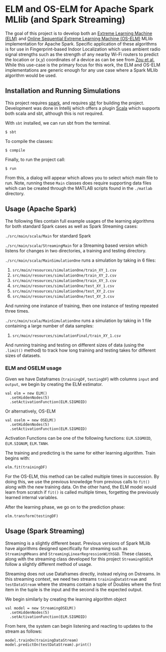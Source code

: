 # ELM and OS-ELM for Apache Spark MLlib (and Spark Streaming)

The goal of this project is to develop both an 
[Extreme Learning Machine (ELM)](https://ieeexplore.ieee.org/document/1380068) and 
[Online Sequential Extreme Learning Machine (OS-ELM)](https://ieeexplore.ieee.org/document/4012031) 
MLlib implementation for Apache Spark. Specific application of these algorithms is for use in 
Fingerprint-based Indoor Localization which uses ambient radio signal strengths such as the 
strength of any nearby Wi-Fi routers to predict the location or (x,y) coordinates of a device as 
can be see from [Zou et al.](https://www.ncbi.nlm.nih.gov/pubmed/25599427) While this use-case is 
the primary focus for this work, the ELM and OS-ELM implementations are generic enough for any use 
case where a Spark MLlib algorithm would be used.

## Installation and Running Simulations

This project requires [spark](https://spark.apache.org/downloads.html), and requires [sbt](https://www.scala-sbt.org/1.x/docs/Setup.html) for building the project.
Development was done in Intellij which offers a plugin [Scala](https://confluence.jetbrains.com/display/SCA/Scala+Plugin+for+IntelliJ+IDEA) which supports both scala and sbt, although this is not required.

With `sbt` installed, we can run sbt from the terminal.

```
$ sbt
```

To compile the classes:

```
$ compile
```

Finally, to run the project call:

```
$ run
```

From this, a dialog will appear which allows you to select which main file to run. Note, running 
these `Main` classes does require supporting data files which can be created through the MATLAB 
scripts found in the `./matlab` directory.

## Usage (Apache Spark)

The following files contain full example usages of the learning algorithms for both standard Spark 
cases as well as Spark Streaming cases: 

`./src/main/scala/Main` for standard Spark

`./src/main/scala/StreamingMain` for a Streaming based version which listens for changes in two 
directories, a training and testing directory.

`./src/main/scala/MainSimulationOne` runs a simulation by taking in 6 files: 

1. `src/main/resources/simulationOne/train_XY_1.csv`
2. `src/main/resources/simulationOne/train_XY_2.csv`
3. `src/main/resources/simulationOne/train_XY_3.csv`
4. `src/main/resources/simulationOne/test_XY_1.csv`
5. `src/main/resources/simulationOne/test_XY_2.csv`
6. `src/main/resources/simulationOne/test_XY_3.csv`

And running one instance of training, then one instance of testing repeated three times.

`./src/main/scala/MainSimulationOne` runs a simulation by taking in 1 file containing a large number of data samples: 

1. `src/main/resources/simulationFinal/train_XY_1.csv`

And running training and testing on different sizes of data (using the `.limit()` method) to track how long training and testing takes for different sizes of datasets.

### ELM and OSELM usage

Given we have Dataframes (`trainingDF`, `testingDF`) with columns `input` and `output`, we begin by 
creating the ELM estimator.

```
val elm = new ELM()
  .setHiddenNodes(5)
  .setActivationFunction(ELM.SIGMOID)
``` 

Or alternatively, OS-ELM

```
val oselm = new OSELM()
  .setHiddenNodes(5)
  .setActivationFunction(ELM.SIGMOID)
``` 

Activation Functions can be one of the following functions: `ELM.SIGMOID`, `ELM.SIGNUM`, `ELM.TANH`.

The training and predicting is the same for either learning algorithm. Train begins with:

```
elm.fit(trainingDF)
```

For the OS-ELM, this method can be called multiple times in succession. By doing this, we use the 
previous knowledge from previous calls to `fit()` along with the new training data. On the other
hand, the ELM model would learn from scratch if `fit()` is called multiple times, forgetting the 
previously learned internal variables.

After the learning phase, we go on to the prediction phase:

```
elm.transform(testingDF)
```

## Usage (Spark Streaming)

Streaming is a slightly different beast. Previous versions of Spark MLlib have algorithms designed 
specifically for streaming such as `StreamingKMeans` and `StreamingLinearRegressionWithSGD`. These 
classes, along with the streaming class developed for this project `StreamingOSELM` follow a 
slightly different method of usage. 

Streaming does not use Dataframes directly, instead relying on Dstreams. In this streaming context, 
we need two streams `trainingDataStream` and `testDataStream` where the streams contain a tuple of 
Doubles where the first item in the tuple is the input and the second is the expected output.

We begin similarly by creating the learning algorithm object

```
val model = new StreamingOSELM()
  .setHiddenNodes(5)
  .setActivationFunction(ELM.SIGMOID)
``` 

From here, the system can begin listening and reacting to updates to the stream as follows: 

```
model.trainOn(trainingDataStream)
model.predictOn(testDataStream).print()
```
